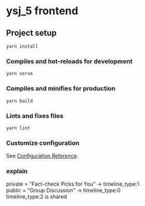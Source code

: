 # ysj_5 frontend

## Project setup
```
yarn install
```

### Compiles and hot-reloads for development
```
yarn serve
```

### Compiles and minifies for production
```
yarn build
```

### Lints and fixes files
```
yarn lint
```

### Customize configuration
See [Configuration Reference](https://cli.vuejs.org/config/).

### explain
private = "Fact-check Picks for You" -> timeline_type:1   
public = "Group Discussion" -> timeline_type:0   
timeline_type:2 is shared
